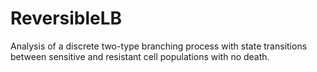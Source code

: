 # ReversibleLB
Analysis of a discrete two-type branching process with state transitions between sensitive and resistant cell populations with no death.
